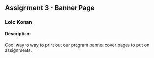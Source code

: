 ## Assignment 3 - Banner Page
### Loic Konan
#### Description:
Cool way to way to print out our program banner cover pages to put on assignments. 
